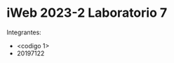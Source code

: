 iWeb 2023-2 Laboratorio 7
====================================

Integrantes:
* <codigo 1>
* 20197122
